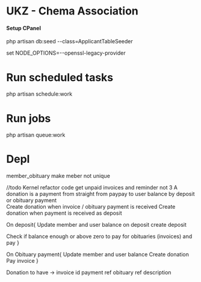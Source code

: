 # UKZ - Chema Association

#### Setup CPanel

php artisan db:seed --class=ApplicantTableSeeder

set NODE_OPTIONS=--openssl-legacy-provider

# Run scheduled tasks
php artisan schedule:work

# Run jobs
php artisan queue:work

# Depl
member_obituary make meber not unique

//todo
Kernel refactor code get unpaid invoices and reminder not 3
A donation is a payment from straight from paypay to user balance by deposit or obituary payment  
Create donation when invoice / obituary payment is received
Create donation when payment is received as deposit




On deposit{
  Update member and user balance on deposit
  create deposit

  Check if balance enough or above zero to pay for obituaries (invoices) and pay 
}

On Obituary payment{
  Update member and user balance
  Create donation
  Pay invoice
}

Donation to have ->
invoice id
payment ref 
obituary ref
description 
